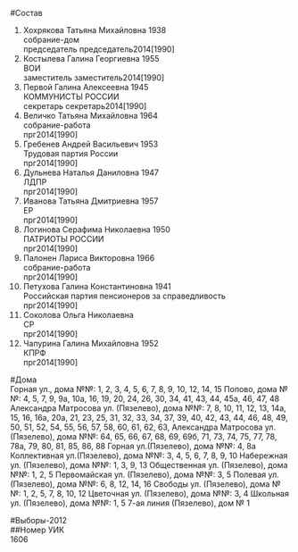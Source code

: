 #Состав  
1. Хохрякова Татьяна Михайловна 1938  
    собрание-дом  
    председатель председатель2014[1990]  
2. Костылева Галина Георгиевна 1955  
    ВОИ  
    заместитель заместитель2014[1990]  
3. Первой Галина Алексеевна 1945  
    КОММУНИСТЫ РОССИИ  
    секретарь секретарь2014[1990]  
4. Величко Татьяна Михайловна 1964  
    собрание-работа  
    прг2014[1990]  
5. Гребенев Андрей Васильевич 1953  
    Трудовая партия России  
    прг2014[1990]  
6. Дульнева Наталья Даниловна 1947  
    ЛДПР  
    прг2014[1990]  
7. Иванова Татьяна Дмитриевна 1957  
    ЕР  
    прг2014[1990]  
8. Логинова Серафима Николаевна 1950  
    ПАТРИОТЫ РОССИИ  
    прг2014[1990]  
9. Палонен Лариса Викторовна 1966  
    собрание-работа  
    прг2014[1990]  
10. Петухова Галина Константиновна 1941  
    Российская партия пенсионеров за справедливость  
    прг2014[1990]  
11. Соколова Ольга Николаевна  
    СР  
    прг2014[1990]  
12. Чапурина Галина Михайловна 1952  
    КПРФ  
    прг2014[1990]  
  
#Дома  
Горная ул., дома №№: 1, 2, 3, 4, 5, 6, 7, 8, 9, 10, 12, 14, 15 Попово, дома №№: 4, 5, 7, 9, 9а, 10а, 16, 19, 20, 24, 26, 30, 34, 41, 43, 44, 45а, 46, 47, 48 Александра Матросова ул. (Пязелево), дома №№: 7, 8, 10, 11, 12, 13, 14а, 15, 16, 16а, 20а, 21, 23, 25, 31, 32, 33, 34, 37, 39, 40, 42, 43, 44, 46, 48, 49, 50, 51, 52, 54, 55, 56, 57, 58, 60, 61, 62, 63,  Александра Матросова ул. (Пязелево), дома №№: 64, 65, 66, 67, 68, 69, 69б, 71, 73, 74, 75, 77, 78, 78а, 79, 80, 81, 85, 86, 88 Горная ул.(Пязелево), дома №№: 4, 8а Коллективная ул.(Пязелево), дома №№: 3, 4, 5, 6, 7, 8, 9, 10 Набережная ул. (Пязелево), дома №№: 1, 3, 9, 13 Общественная ул. (Пязелево), дома №№: 1, 2, 5 Первомайская ул. (Пязелево), дома №№: 3, 5 Полевая ул. (Пязелево), дома №№: 6, 8, 12, 14, 16 Свободы ул. (Пязелево), дома №№: 1, 2, 5, 7, 8, 10, 12 Цветочная ул. (Пязелево), дома №№: 3, 4 Школьная ул. (Пязелево), дома №№: 1, 5 7-ая линия (Пязелево), дом № 1  
  
#Выборы-2012  
##Номер УИК  
1606  
